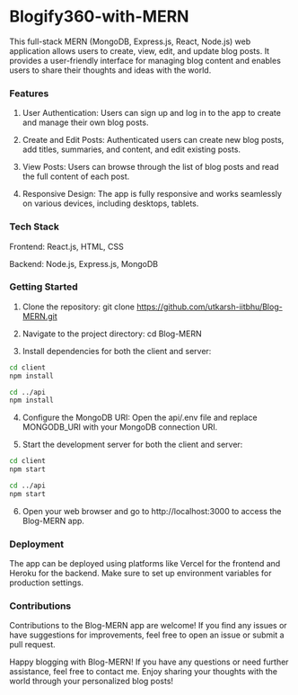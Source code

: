 # Blogify360-with-MERN

This full-stack MERN (MongoDB, Express.js, React, Node.js) web application allows users to create, view, edit, and update blog posts. It provides a user-friendly interface for managing blog content and enables users to share their thoughts and ideas with the world.

### Features
1. User Authentication: Users can sign up and log in to the app to create and manage their own blog posts.

2. Create and Edit Posts: Authenticated users can create new blog posts, add titles, summaries, and content, and edit existing posts.

3. View Posts: Users can browse through the list of blog posts and read the full content of each post.

4. Responsive Design: The app is fully responsive and works seamlessly on various devices, including desktops, tablets.

### Tech Stack
Frontend: React.js, HTML, CSS

Backend: Node.js, Express.js, MongoDB

### Getting Started

1. Clone the repository: git clone https://github.com/utkarsh-iitbhu/Blog-MERN.git

2. Navigate to the project directory: cd Blog-MERN

3. Install dependencies for both the client and server:

```bash
cd client
npm install
```

```bash
cd ../api
npm install
```

4. Configure the MongoDB URI: Open the api/.env file and replace MONGODB_URI with your MongoDB connection URI.

5. Start the development server for both the client and server:

```bash
cd client
npm start
```

```bash
cd ../api
npm start
```

6. Open your web browser and go to http://localhost:3000 to access the Blog-MERN app.

### Deployment
The app can be deployed using platforms like Vercel for the frontend and Heroku for the backend. Make sure to set up environment variables for production settings.

### Contributions
Contributions to the Blog-MERN app are welcome! If you find any issues or have suggestions for improvements, feel free to open an issue or submit a pull request.

Happy blogging with Blog-MERN! If you have any questions or need further assistance, feel free to contact me. Enjoy sharing your thoughts with the world through your personalized blog posts!
